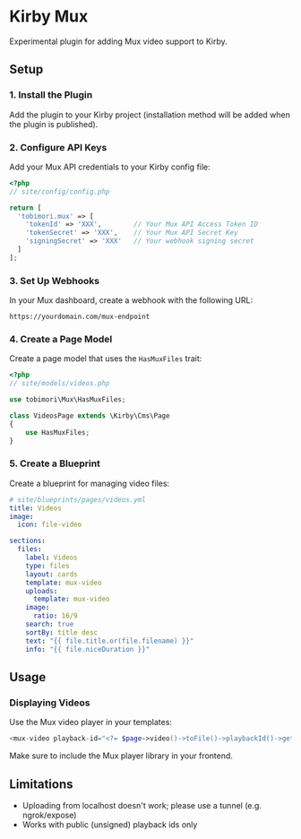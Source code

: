 # Kirby Mux

Experimental plugin for adding Mux video support to Kirby.

## Setup

### 1. Install the Plugin

Add the plugin to your Kirby project (installation method will be added when the plugin is published).

### 2. Configure API Keys

Add your Mux API credentials to your Kirby config file:

```php
<?php
// site/config/config.php

return [
  'tobimori.mux' => [
    'tokenId' => 'XXX',        // Your Mux API Access Token ID
    'tokenSecret' => 'XXX',    // Your Mux API Secret Key  
    'signingSecret' => 'XXX'   // Your webhook signing secret
  ]
];
```

### 3. Set Up Webhooks

In your Mux dashboard, create a webhook with the following URL:
```
https://yourdomain.com/mux-endpoint
```

### 4. Create a Page Model

Create a page model that uses the `HasMuxFiles` trait:

```php
<?php
// site/models/videos.php

use tobimori\Mux\HasMuxFiles;

class VideosPage extends \Kirby\Cms\Page
{
    use HasMuxFiles;
}
```

### 5. Create a Blueprint

Create a blueprint for managing video files:

```yaml
# site/blueprints/pages/videos.yml
title: Videos
image:
  icon: file-video

sections:
  files:
    label: Videos
    type: files
    layout: cards
    template: mux-video
    uploads:
      template: mux-video
    image:
      ratio: 16/9
    search: true
    sortBy: title desc
    text: "{{ file.title.or(file.filename) }}"
    info: "{{ file.niceDuration }}"
```

## Usage

### Displaying Videos

Use the Mux video player in your templates:

```php
<mux-video playback-id="<?= $page->video()->toFile()->playbackId()->getId() ?>"></mux-video>
```

Make sure to include the Mux player library in your frontend.

## Limitations

- Uploading from localhost doesn't work; please use a tunnel (e.g. ngrok/expose)
- Works with public (unsigned) playback ids only

